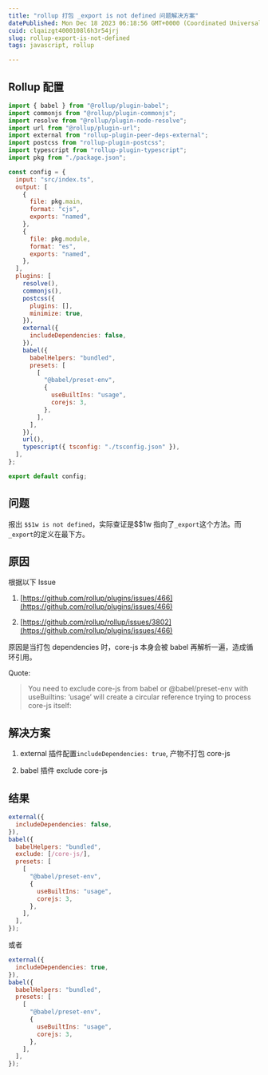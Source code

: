 ```yaml
---
title: "rollup 打包 _export is not defined 问题解决方案"
datePublished: Mon Dec 18 2023 06:18:56 GMT+0000 (Coordinated Universal Time)
cuid: clqaizgt4000108l6h3r54jrj
slug: rollup-export-is-not-defined
tags: javascript, rollup

---
```


## Rollup 配置

```javascript
import { babel } from "@rollup/plugin-babel";
import commonjs from "@rollup/plugin-commonjs";
import resolve from "@rollup/plugin-node-resolve";
import url from "@rollup/plugin-url";
import external from "rollup-plugin-peer-deps-external";
import postcss from "rollup-plugin-postcss";
import typescript from "rollup-plugin-typescript";
import pkg from "./package.json";

const config = {
  input: "src/index.ts",
  output: [
    {
      file: pkg.main,
      format: "cjs",
      exports: "named",
    },
    {
      file: pkg.module,
      format: "es",
      exports: "named",
    },
  ],
  plugins: [
    resolve(),
    commonjs(),
    postcss({
      plugins: [],
      minimize: true,
    }),
    external({
      includeDependencies: false,
    }),
    babel({
      babelHelpers: "bundled",
      presets: [
        [
          "@babel/preset-env",
          {
            useBuiltIns: "usage",
            corejs: 3,
          },
        ],
      ],
    }),
    url(),
    typescript({ tsconfig: "./tsconfig.json" }),
  ],
};

export default config;
```

## 问题

报出 `$$1w is not defined`，实际查证是$$1w 指向了`_export`这个方法。而`_export`的定义在最下方。

## 原因

根据以下 Issue

1. [https://github.com/rollup/plugins/issues/466](https://github.com/rollup/plugins/issues/466)
    
2. [https://github.com/rollup/rollup/issues/3802](https://github.com/rollup/plugins/issues/466)
    

原因是当打包 dependencies 时，core-js 本身会被 babel 再解析一遍，造成循环引用。

Quote:

> You need to exclude core-js from babel or @babel/preset-env with useBuiltins: ‘usage’ will create a circular reference trying to process core-js itself:

## 解决方案

1. external 插件配置`includeDependencies: true`, 产物不打包 core-js
    
2. babel 插件 exclude core-js
    

## 结果

```javascript
external({
  includeDependencies: false,
}),
babel({
  babelHelpers: "bundled",
  exclude: [/core-js/],
  presets: [
    [
      "@babel/preset-env",
      {
        useBuiltIns: "usage",
        corejs: 3,
      },
    ],
  ],
});
```

或者

```javascript
external({
  includeDependencies: true,
}),
babel({
  babelHelpers: "bundled",
  presets: [
    [
      "@babel/preset-env",
      {
        useBuiltIns: "usage",
        corejs: 3,
      },
    ],
  ],
});
```